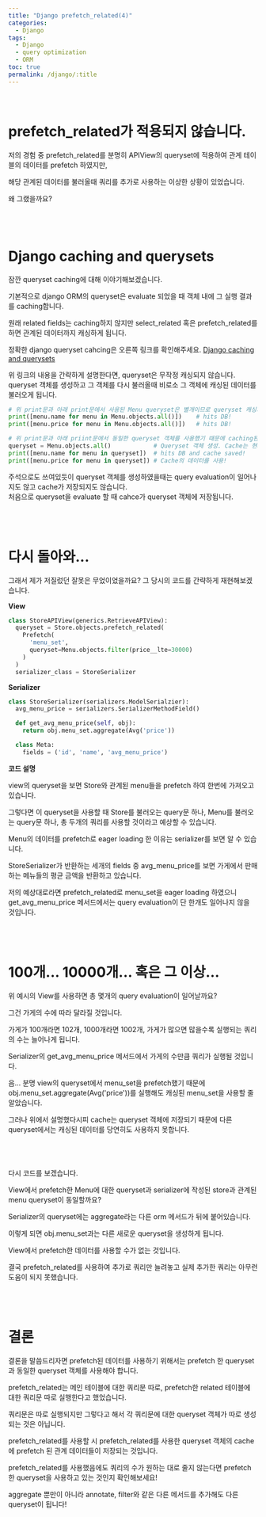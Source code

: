 ```yaml
---
title: "Django prefetch_related(4)"
categories:
  - Django
tags:
  - Django
  - query optimization
  - ORM
toc: true
permalink: /django/:title
---
```


<br>

# prefetch_related가 적용되지 않습니다.

저의 경험 중 prefetch_related를 분명히 APIView의 queryset에 적용하여 관계 테이블의 데이터를 prefetch 하였지만,

해당 관계된 데이터를 불러올때 쿼리를 추가로 사용하는 이상한 상황이 있었습니다.

왜 그랬을까요?
<br>
<br>
<br>
<br>

# Django caching and querysets

잠깐 queryset caching에 대해 이야기해보겠습니다.

기본적으로 django ORM의 queryset은 evaluate 되었을 때 객체 내에 그 실행 결과를 caching합니다.

원래 related fields는 caching하지 않지만 select_related 혹은 prefetch_related를 하면 관계된 데이터까지 캐싱하게 됩니다.

정확한 django queryset cahcing은 오른쪽 링크를 확인해주세요. [Django caching and querysets](https://docs.djangoproject.com/en/3.2/topics/db/queries/#caching-and-querysets)

위 링크의 내용을 간략하게 설명한다면, queryset은 무작정 캐싱되지 않습니다. queryset 객체를 생성하고 그 객체를 다시 불러올때 비로소 그 객체에 캐싱된
데이터를 불러오게 됩니다.

```python
# 위 print문과 아래 print문에서 사용된 Menu queryset은 별개이므로 queryset 캐싱의 이점을 전혀 활용하지 못했습니다.
print([menu.name for menu in Menu.objects.all()])    # hits DB!
print([menu.price for menu in Menu.objects.all()])   # hits DB!

# 위 print문과 아래 priint문에서 동일한 queryset 객체를 사용했기 때문에 caching된 데이터를 활용했습니다.
queryset = Menu.objects.all()            # Queryset 객체 생성. Cache는 현재 비어있습니다.
print([menu.name for menu in queryset])  # hits DB and cache saved!
print([menu.price for menu in queryset]) # Cache의 데이터를 사용!
```

주석으로도 쓰여있듯이 queryset 객체를 생성하였을때는 query evaluation이 일어나지도 않고 cache가 저장되지도 않습니다.\
처음으로 queryset을 evaluate 할 때 cahce가 queryset 객체에 저장됩니다.
<br>
<br>
<br>
<br>

# 다시 돌아와...

그래서 제가 저질렀던 잘못은 무었이었을까요? 그 당시의 코드를 간략하게 재현해보겠습니다.

**View**

```python
class StoreAPIView(generics.RetrieveAPIView):
  queryset = Store.objects.prefetch_related(
    Prefetch(
      'menu_set',
      queryset=Menu.objects.filter(price__lte=30000)
    )
  )
  serializer_class = StoreSerializer
```

**Serializer**

```python
class StoreSerializer(serializers.ModelSerialzier):
  avg_menu_price = serializers.SerializerMethodField()

  def get_avg_menu_price(self, obj):
    return obj.menu_set.aggregate(Avg('price'))

  class Meta:
    fields = ('id', 'name', 'avg_menu_price')
```

**코드 설명**

view의 queryset을 보면 Store와 관계된 menu들을 prefetch 하여 한번에 가져오고 있습니다.

그렇다면 이 queryset을 사용할 때 Store를 불러오는 query문 하나, Menu를 불러오는 query문 하나, 총 두개의 쿼리를 사용할 것이라고 예상할 수 있습니다.

Menu의 데이터를 prefetch로 eager loading 한 이유는 serializer를 보면 알 수 있습니다.

StoreSerializer가 반환하는 세개의 fields 중 avg_menu_price를 보면 가게에서 판매하는 메뉴들의 평균 금액을 반환하고 있습니다.

저의 예상대로라면 prefetch_related로 menu_set을 eager loading 하였으니 get_avg_menu_price 메서드에서는 query evaluation이 단 한개도
일어나지 않을 것입니다.
<br>
<br>
<br>
<br>

# 100개... 10000개... 혹은 그 이상...

위 예시의 View를 사용하면 총 몇개의 query evaluation이 일어날까요?

그건 가게의 수에 따라 달라질 것입니다.

가게가 100개라면 102개, 1000개라면 1002개, 가게가 많으면 많을수록 실행되는 쿼리의 수는 늘어나게 됩니다.

Serializer의 get_avg_menu_price 메서드에서 가게의 수만큼 쿼리가 실행될 것입니다.

음... 분명 view의 queryset에서 menu_set을 prefetch했기 때문에 obj.menu_set.aggregate(Avg('price'))를 실행해도 캐싱된 menu_set을 사용할 줄
알았습니다.

그러나 위에서 설명했다시피 cache는 queryset 객체에 저장되기 때문에 다른 queryset에서는 캐싱된 데이터를 당연히도 사용하지 못합니다.
<br>
<br>
<br>
<br>
<br>
다시 코드를 보겠습니다.

View에서 prefetch한 Menu에 대한 queryset과 serializer에 작성된 store과 관계된 menu queryset이 동일할까요?

Serializer의 queryset에는 aggregate라는 다른 orm 메서드가 뒤에 붙어있습니다.

이렇게 되면 obj.menu_set과는 다른 새로운 queryset을 생성하게 됩니다.

View에서 prefetch한 데이터를 사용할 수가 없는 것입니다.

결국 prefetch_related를 사용하여 추가로 쿼리만 늘려놓고 실제 추가한 쿼리는 아무런 도움이 되지 못했습니다.
<br>
<br>
<br>
<br>

# 결론

결론을 말씀드리자면 prefetch된 데이터를 사용하기 위해서는 prefetch 한 queryset과 동일한 queryset 객체를 사용해야 합니다.

prefetch_related는 메인 테이블에 대한 쿼리문 따로, prefetch한 related 테이블에 대한 쿼리문 따로 실행한다고 했었습니다.

쿼리문은 따로 실행되지만 그렇다고 해서 각 쿼리문에 대한 queryset 객체가 따로 생성되는 것은 아닙니다.

prefetch_related를 사용할 시 prefetch_related를 사용한 queryset 객체의 cache에 prefetch 된 관계 데이터들이 저장되는 것입니다.

prefetch_related를 사용했음에도 쿼리의 수가 원하는 대로 줄지 않는다면 prefetch 한 queryset을 사용하고 있는 것인지 확인해보세요!

aggregate 뿐만이 아니라 annotate, filter와 같은 다른 메서드를 추가해도 다른 queryset이 됩니다!




